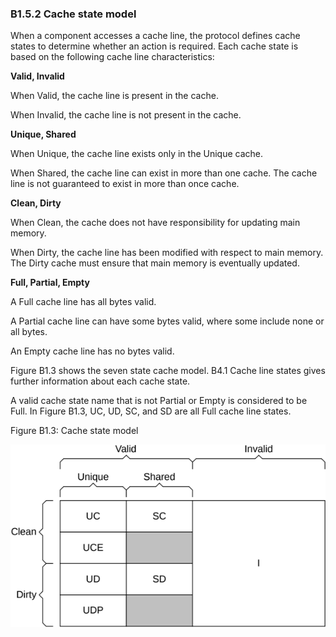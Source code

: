 ### B1.5.2 Cache state model

When a component accesses a cache line, the protocol defines cache states to determine whether an action is required. Each cache state is based on the following cache line characteristics:

**Valid, Invalid**

When Valid, the cache line is present in the cache.

When Invalid, the cache line is not present in the cache.

**Unique, Shared**

When Unique, the cache line exists only in the Unique cache.

When Shared, the cache line can exist in more than one cache. The cache line is not guaranteed to exist in more than once cache.

**Clean, Dirty**

When Clean, the cache does not have responsibility for updating main memory.

When Dirty, the cache line has been modified with respect to main memory. The Dirty cache must ensure that main memory is eventually updated.

**Full, Partial, Empty**

A Full cache line has all bytes valid.

A Partial cache line can have some bytes valid, where some include none or all bytes.

An Empty cache line has no bytes valid.

Figure B1.3 shows the seven state cache model. B4.1 Cache line states gives further information about each cache state.

A valid cache state name that is not Partial or Empty is considered to be Full. In Figure B1.3, UC, UD, SC, and SD are all Full cache line states.

Figure B1.3: Cache state model

![Image](page_38/image_000000_6d4cdc2da57480690e33194c02e2a0b9cc1110852f3b427efd2e5af80a183154.png)